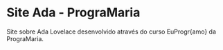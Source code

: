# Site Ada - PrograMaria

Site sobre Ada Lovelace desenvolvido através do curso EuProgr{amo} da PrograMaria.

